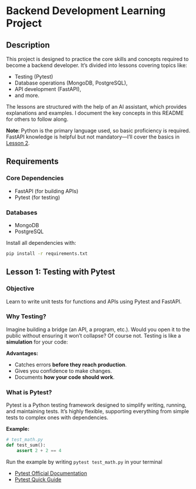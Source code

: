 # Backend Development Learning Project  

## Description

This project is designed to practice the core skills and concepts required to become a backend developer. It’s divided into lessons covering topics like:  

- Testing (Pytest)
- Database operations (MongoDB, PostgreSQL),  
- API development (FastAPI),  
- and more.  

The lessons are structured with the help of an AI assistant, which provides explanations and examples. I document the key concepts in this README for others to follow along.  

**Note**: Python is the primary language used, so basic proficiency is required. FastAPI knowledge is helpful but not mandatory—I’ll cover the basics in [Lesson 2](#lesson-2).  

## Requirements

### Core Dependencies

- FastAPI (for building APIs)  
- Pytest (for testing)  

### Databases

- MongoDB  
- PostgreSQL  

Install all dependencies with:

```bash
pip install -r requirements.txt
```

## Lesson 1: Testing with Pytest  

### Objective

Learn to write unit tests for functions and APIs using Pytest and FastAPI.  

### Why Testing?

Imagine building a bridge (an API, a program, etc.). Would you open it to the public without ensuring it won’t collapse? Of course not. Testing is like a **simulation** for your code:  

**Advantages:**

- Catches errors **before they reach production**.  
- Gives you confidence to make changes.  
- Documents **how your code should work**.  

### What is Pytest?

Pytest is a Python testing framework designed to simplify writing, running, and maintaining tests. It’s highly flexible, supporting everything from simple tests to complex ones with dependencies.  

**Example:**

```python  
# test_math.py  
def test_sum():  
    assert 2 + 2 == 4 
```

Run the example by writing ```pytest test_math.py``` in your terminal

- [Pytest Official Documentation](https://docs.pytest.org/)
- [Pytest Quick Guide](https://docs.pytest.org/en/stable/getting-started.html)
